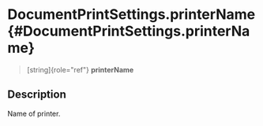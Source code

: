 DocumentPrintSettings.printerName {#DocumentPrintSettings.printerName}
=================================

> [string]{role="ref"} **printerName**

Description
-----------

Name of printer.
